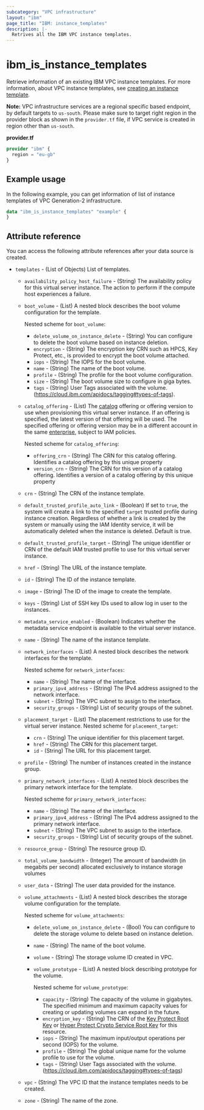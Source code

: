 ```yaml
---
subcategory: "VPC infrastructure"
layout: "ibm"
page_title: "IBM: instance_templates"
description: |-
  Retrives all the IBM VPC instance templates.
---
```


# ibm_is_instance_templates
Retrieve information of an existing IBM VPC instance templates. For more information, about VPC instance templates, see [creating an instance template](https://cloud.ibm.com/docs/vpc?topic=vpc-create-instance-template).

**Note:** 
VPC infrastructure services are a regional specific based endpoint, by default targets to `us-south`. Please make sure to target right region in the provider block as shown in the `provider.tf` file, if VPC service is created in region other than `us-south`.

**provider.tf**

```terraform
provider "ibm" {
  region = "eu-gb"
}
```

## Example usage
In the following example, you can get information of list of instance templates of VPC Generation-2 infrastructure.

```terraform	
data "ibm_is_instance_templates" "example" {	   
}

```

## Attribute reference
You can access the following attribute references after your data source is created. 

- `templates` - (List of Objects) List of templates.
	- `availability_policy_host_failure` - (String) The availability policy for this virtual server instance. The action to perform if the compute host experiences a failure. 
	- `boot_volume` - (List) A nested block describes the boot volume configuration for the template.

	  Nested scheme for `boot_volume`:
		- `delete_volume_on_instance_delete` - (String) You can configure to delete the boot volume based on instance deletion.
		- `encryption` - (String) The encryption key CRN such as HPCS, Key Protect, etc., is provided to encrypt the boot volume attached.
		- `iops` - (String) The IOPS for the boot volume.
		- `name` - (String) The name of the boot volume.
		- `profile` - (String) The profile for the boot volume configuration.
		- `size` - (String) The boot volume size to configure in giga bytes.
		- `tags` - (String) User Tags associated with the volume. (https://cloud.ibm.com/apidocs/tagging#types-of-tags).

	- `catalog_offering` - (List) The [catalog](https://cloud.ibm.com/docs/account?topic=account-restrict-by-user&interface=ui) offering or offering version to use when provisioning this virtual server instance. If an offering is specified, the latest version of that offering will be used. The specified offering or offering version may be in a different account in the same [enterprise](https://cloud.ibm.com/docs/account?topic=account-what-is-enterprise), subject to IAM policies.

		Nested scheme for `catalog_offering`:

		- `offering_crn` - (String) The CRN for this catalog offering. Identifies a catalog offering by this unique property
		- `version_crn` - (String) The CRN for this version of a catalog offering. Identifies a version of a catalog offering by this unique property
			
	- `crn` - (String) The CRN of the instance template.
	- `default_trusted_profile_auto_link` - (Boolean) If set to `true`, the system will create a link to the specified `target` trusted profile during instance creation. Regardless of whether a link is created by the system or manually using the IAM Identity service, it will be automatically deleted when the instance is deleted. Default is true. 
	- `default_trusted_profile_target` - (String) The unique identifier or CRN of the default IAM trusted profile to use for this virtual server instance.
	- `href` - (String) The URL of the instance template.
	- `id` - (String) The ID of the instance template.
	- `image` - (String) The ID of the image to create the template.
	- `keys` - (String) List of SSH key IDs used to allow log in user to the instances.
	- `metadata_service_enabled` - (Boolean) Indicates whether the metadata service endpoint is available to the virtual server instance.
	- `name` - (String) The name of the instance template.
	- `network_interfaces` - (List) A nested block describes the network interfaces for the template.

	  Nested scheme for `network_interfaces`:
		- `name` - (String) The name of the interface.
		- `primary_ipv4_address` - (String) The IPv4 address assigned to the network interface.
		- `subnet` - (String) The VPC subnet to assign to the interface.
		- `security_groups` - (String) List of security groups of  the subnet.
	- `placement_target` - (List) The placement restrictions to use for the virtual server instance.
	  Nested scheme for `placement_target`:
		- `crn` - (String) The unique identifier for this placement target.
		- `href` - (String) The CRN for this placement target.
		- `id` - (String) The URL for this placement target.
	- `profile` - (String) The number of instances created in the instance group.
	- `primary_network_interfaces` - (List) A nested block describes the primary network interface for the template.

	  Nested scheme for `primary_network_interfaces`:
		- `name` - (String) The name of the interface.
		- `primary_ipv4_address` - (String) The IPv4 address assigned to the primary network interface.
		- `subnet` - (String) The VPC subnet to assign to the interface.
		- `security_groups` - (String) List of security groups of the subnet.
	- `resource_group` - (String) The resource group ID.
	- `total_volume_bandwidth` - (Integer) The amount of bandwidth (in megabits per second) allocated exclusively to instance storage volumes	
	- `user_data` -  (String) The user data provided for the instance.
	- `volume_attachments` - (List) A nested block describes the storage volume configuration for the template.

	  Nested scheme for `volume_attachments`:
		- `delete_volume_on_instance_delete` - (Bool) You can configure to delete the storage volume to delete based on instance deletion.
		- `name` - (String) The name of the boot volume.
		- `volume` - (String) The storage volume ID created in VPC.
		- `volume_prototype` - (List) A nested block describing prototype for the volume.

		  Nested scheme for `volume_prototype`:
		  - `capacity` - (String) The capacity of the volume in gigabytes. The specified minimum and maximum capacity values for creating or updating volumes can expand in the future.
		  - `encryption_key` - (String) The CRN of the [Key Protect Root Key](https://cloud.ibm.com/docs/key-protect?topic=key-protect-getting-started-tutorial) or [Hyper Protect Crypto Service Root Key](https://cloud.ibm.com/docs/hs-crypto?topic=hs-crypto-get-started) for this resource.
		  - `iops` - (String) The maximum input/output operations per second (IOPS) for the volume.
		  - `profile` - (String) The global unique name for the volume profile to use for the volume.
		  - `tags` - (String) User Tags associated with the volume. (https://cloud.ibm.com/apidocs/tagging#types-of-tags)
	- `vpc` - (String) The VPC ID that the instance templates needs to be created.
	- `zone` - (String) The name of the zone.
